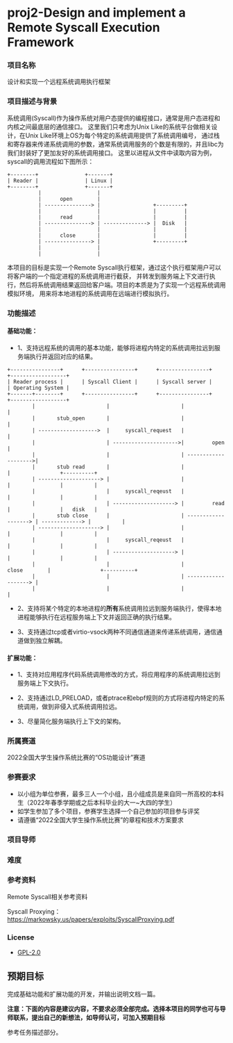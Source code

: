 # proj2-Design and implement a Remote Syscall Execution Framework
### 项目名称
设计和实现一个远程系统调用执行框架

### 项目描述与背景

系统调用(Syscall)作为操作系统对用户态提供的编程接口，通常是用户态进程和内核之间最底层的通信接口。
这里我们只考虑为Unix Like的系统平台做相关设计，在Unix Like环境上OS为每个特定的系统调用提供了系统调用编号，
通过栈和寄存器来传递系统调用的参数，通常系统调用服务的个数是有限的，并且libc为我们封装好了更加友好的系统调用接口。
这里以进程从文件中读取内容为例，syscall的调用流程如下图所示：

```
+--------+               +-------+
| Reader |               | Linux |
+--------+               +-------+
          |                  |
          |      open        |
          | ---------------> |                 +---------+
          |                  |                 |         |
          |      read        |                 |         |
          | ---------------> | --------------> |  Disk   |
          |                  |                 |         |
          |      close       |                 |         |
          | ---------------> |                 +---------+
          |                  |
          |                  |

```

本项目的目标是实现一个Remote Syscall执行框架，通过这个执行框架用户可以将客户端的一个指定进程的系统调用进行截获，
并转发到服务端上下文进行执行，然后将系统调用结果返回给客户端。项目的本质是为了实现一个远程系统调用模拟环境，
用来将本地进程的系统调用在远端进行模拟执行。

### 功能描述

#### 基础功能：

* 1、支持远程系统的调用的基本功能，能够将进程内特定的系统调用拉远到服务端执行并返回对应的结果。

```
+----------------+      +----------------+      +----------------+     +------------------+
| Reader process |      | Syscall Client |      | Syscall server |     | Operating System |
+-------+--------+      +----------------+      +----------------+     +------------------+
        |                       |                       |                      |
        |       stub_open       |                       |                      |
        | ------------------->  |     syscall_request   |                      |
        |                       | --------------------->|         open         |
        |                       |                       | -------------------->|
        |       stub read       |                       |                      |                +----------+
        | --------------------> |                       |                      |                |          |
        |                       |     syscall_reqeust   |                      |                |          |
        |                       | --------------------> |         read         |                |   disk   |
        |       stub close      |                       | -------------------> | -------------> |          |
        | --------------------> |                       |                      |                |          |
        |                       |     syscall_reqeust   |                      |                |          |
        |                       | --------------------> |                      |                |          |
        |                       |                       |         close        |                +----------+
        |                       |                       | -------------------> |
        |                       |                       |                      |
```

* 2、支持将某个特定的本地进程的**所有**系统调用拉远到服务端执行，使得本地进程能够执行在远程服务端上下文并返回正确的执行结果。

* 3、支持通过tcp或者virtio-vsock两种不同通信通道来传递系统调用，通信通道做到独立解耦。

#### 扩展功能：

* 1、支持对应用程序代码系统调用修改的方式，将应用程序的系统调用拉远到服务端上下文执行。

* 2、支持通过LD\_PRELOAD，或者ptrace和ebpf规则的方式将进程内特定的系统调用，做到非侵入式系统调用拉远。

* 3、尽量简化服务端执行上下文的架构。

### 所属赛道

2022全国大学生操作系统比赛的“OS功能设计”赛道



### 参赛要求

- 以小组为单位参赛，最多三人一个小组，且小组成员是来自同一所高校的本科生（2022年春季学期或之后本科毕业的大一~大四的学生）
- 如学生参加了多个项目，参赛学生选择一个自己参加的项目参与评奖
- 请遵循“2022全国大学生操作系统比赛”的章程和技术方案要求



### 项目导师




### 难度




### 参考资料

Remote Syscall相关参考资料

Syscall Proxying： https://markowsky.us/papers/exploits/SyscallProxying.pdf

### License

* [GPL-2.0](https://opensource.org/licenses/GPL-2.0)



## 预期目标

完成基础功能和扩展功能的开发，并输出说明文档一篇。

**注意：下面的内容是建议内容，不要求必须全部完成。选择本项目的同学也可与导师联系，提出自己的新想法，如导师认可，可加入预期目标**

参考任务描述部分。
